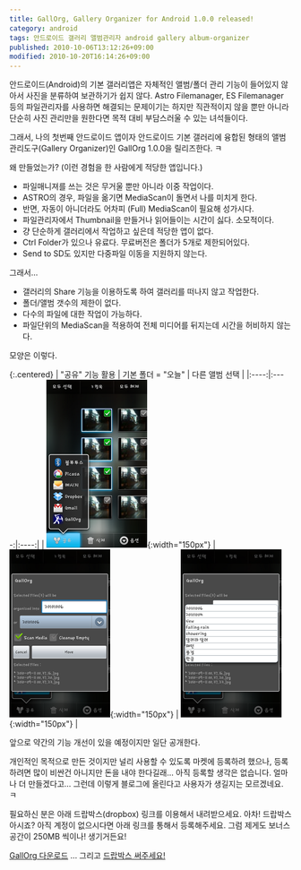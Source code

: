 ```yaml
---
title: GallOrg, Gallery Organizer for Android 1.0.0 released!
category: android
tags: 안드로이드 갤러리 앨범관리자 android gallery album-organizer
published: 2010-10-06T13:12:26+09:00
modified: 2010-10-20T16:14:26+09:00
---
```

안드로이드(Android)의 기본 갤러리앱은 자체적인 앨범/폴더 관리 기능이 들어있지
않아서 사진을 분류하여 보관하기가 쉽지 않다. Astro Filemanager, ES Filemanager
등의 파일관리자를 사용하면 해결되는 문제이기는 하지만 직관적이지 않을 뿐만
아니라 단순히 사진 관리만을 원한다면 목적 대비 부담스러울 수 있는 녀석들이다.

그래서, 나의 첫번째 안드로이드 앱이자 안드로이드 기본 갤러리에 융합된 형태의
앨범관리도구(Gallery Organizer)인 GallOrg 1.0.0을 릴리즈한다. ㅋ

왜 만들었는가? (이런 경험을 한 사람에게 적당한 앱입니다.)

- 파일매니져를 쓰는 것은 무거울 뿐만 아니라 이중 작업이다.
- ASTRO의 경우, 파일을 옮기면 MediaScan이 돌면서 나를 미치게 한다.
- 반면, 자동이 아니더라도 어차피 (Full) MediaScan이 필요해 성가시다.
- 파일관리자에서 Thumbnail을 만들거나 읽어들이는 시간이 싫다. 소모적이다.
- 걍 단순하게 갤러리에서 작업하고 싶은데 적당한 앱이 없다.
- Ctrl Folder가 있으나 유료다. 무료버전은 폴더가 5개로 제한되어있다.
- Send to SD도 있지만 다중파일 이동을 지원하지 않는다.

그래서...

- 갤러리의 Share 기능을 이용하도록 하여 갤러리를 떠나지 않고 작업한다.
- 폴더/앨범 갯수의 제한이 없다.
- 다수의 파일에 대한 작업이 가능하다.
- 파일단위의 MediaScan을 적용하여 전체 미디어를 뒤지는데 시간을 허비하지 않는다.

모양은 이렇다.

{:.centered}
| "공유" 기능 활용 | 기본 폴더 = "오늘" | 다른 앨범 선택 |
|:----:|:----:|:----:|
| ![](/attachments/2010-10-06-gallorg-2-share.png){:width="150px"} | ![](/attachments/2010-10-06-gallorg-3-default.png){:width="150px"} | ![](/attachments/2010-10-06-gallorg-4-recent.png){:width="150px"} |

앞으로 약간의 기능 개선이 있을 예정이지만 일단 공개한다.

개인적인 목적으로 만든 것이지만 널리 사용할 수 있도록 마켓에 등록하려 했으나,
등록하려면 많이 비싼건 아니지만 돈을 내야 한다길래... 아직 등록할 생각은
없습니다. 얼마나 더 만들겠다고... 그런데 이렇게 블로그에 올린다고 사용자가
생길지는 모르겠네요. ㅋ

필요하신 분은 아래 드랍박스(dropbox) 링크를 이용해서 내려받으세요. 아차!
드랍박스 아시죠? 아직 계정이 없으시다면 아래 링크를 통해서 등록해주세요.
그럼 제게도 보너스 공간이 250MB 씩이나! 생기거든요!

[GallOrg 다운로드](http://db.tt/Vr4HXIA "최신버전 내려받기")&nbsp;...
그리고 [드랍박스 써주세요!](http://db.tt/ZlszHs4 "[http://db.tt/ZlszHs4]로 이동합니다.")

